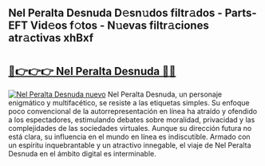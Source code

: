 ## Nel Peralta Desnuda D𝚎sn𝚞dos filtr𝚊dos - Parts-EFT Vid𝚎os f𝚘tos - N𝚞evas filtr𝚊ciones atr𝚊ctivas xhBxf

# <h2><a href="http://mb2yxe.tromn.icu/?c=Nel+Peralta+Desnuda">🔗👉👉👉 Nel Peralta Desnuda 🔗🔗</a></h2>

[![Nel Peralta Desnuda nuevo](https://i.imgur.com/pEAQMta.gif)](http://mb2yxe.tromn.icu/?c=Nel+Peralta+Desnuda)
Nel Peralta Desnuda, un personaje enigmático y multifacético, se resiste a las etiquetas simples. Su enfoque poco convencional de la autorrepresentación en línea ha atraído y ofendido a los espectadores, estimulando debates sobre moralidad, privacidad y las complejidades de las sociedades virtuales. Aunque su dirección futura no está clara, su influencia en el mundo en línea es indiscutible. Armado con un espíritu inquebrantable y un atractivo innegable, el viaje de Nel Peralta Desnuda en el ámbito digital es interminable.
